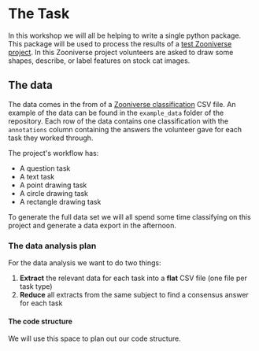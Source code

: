 # The Task

In this workshop we will all be helping to write a single python package.  This package will be used to process the results of a [test Zooniverse project](https://www.zooniverse.org/projects/cmk24/testing/classify).  In this Zooniverse project volunteers are asked to draw some shapes, describe, or label features on stock cat images.

## The data

The data comes in the from of a [Zooniverse classification](https://help.zooniverse.org/next-steps/data-exports/#classification-export) CSV file.  An example of the data can be found in the `example_data` folder of the repository.  Each row of the data contains one classification with the `annotations` column containing the answers the volunteer gave for each task they worked through.

The project's workflow has:
- A question task
- A text task
- A point drawing task
- A circle drawing task
- A rectangle drawing task

To generate the full data set we will all spend some time classifying on this project and generate a data export in the afternoon.

### The data analysis plan

For the data analysis we want to do two things:

1. **Extract** the relevant data for each task into a **flat** CSV file (one file per task type)
2. **Reduce** all extracts from the same subject to find a consensus answer for each task

#### The code structure

We will use this space to plan out our code structure.
